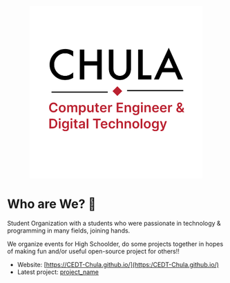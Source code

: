 <p align="center">
  <br>
  <img width="400" height="400"  src="https://raw.githubusercontent.com/CEDT-Chula/.github/main/profile/logo.png" />
  <br>
</p>

# Who are We? 🥐
Student Organization with a students who were passionate in technology & programming in many fields, joining hands.

We organize events for High Schoolder, do some projects together in hopes of making fun and/or useful open-source project for others!!

- Website: [https://CEDT-Chula.github.io/](https:/CEDT-Chula.github.io/)
- Latest project: [project_name](---)